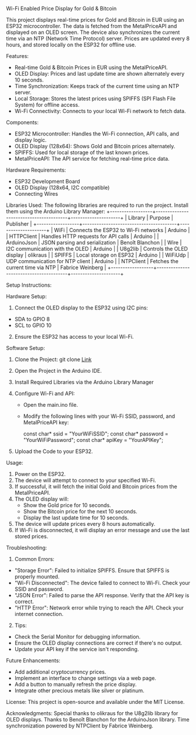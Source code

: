 
Wi-Fi Enabled Price Display for Gold & Bitcoin

This project displays real-time prices for Gold and Bitcoin in EUR using an ESP32 microcontroller. 
The data is fetched from the MetalPriceAPI and displayed on an OLED screen. 
The device also synchronizes the current time via an NTP (Network Time Protocol) server. 
Prices are updated every 8 hours, and stored locally on the ESP32 for offline use.

Features:
- Real-time Gold & Bitcoin Prices in EUR using the MetalPriceAPI.
- OLED Display: Prices and last update time are shown alternately every 10 seconds.
- Time Synchronization: Keeps track of the current time using an NTP server.
- Local Storage: Stores the latest prices using SPIFFS (SPI Flash File System) for offline access.
- Wi-Fi Connectivity: Connects to your local Wi-Fi network to fetch data.

Components:
- ESP32 Microcontroller: Handles the Wi-Fi connection, API calls, and display logic.
- OLED Display (128x64): Shows Gold and Bitcoin prices alternately.
- SPIFFS: Used for local storage of the last known prices.
- MetalPriceAPI: The API service for fetching real-time price data.

Hardware Requirements:
- ESP32 Development Board
- OLED Display (128x64, I2C compatible)
- Connecting Wires

Libraries Used:
The following libraries are required to run the project. Install them using the Arduino Library Manager:
+------------------+----------------------------------------+---------------------+
| Library          | Purpose                                 | Publisher          |
+------------------+----------------------------------------+---------------------+
| WiFi             | Connects the ESP32 to Wi-Fi networks    | Arduino            |
| HTTPClient       | Handles HTTP requests for API calls     | Arduino            |
| ArduinoJson      | JSON parsing and serialization          | Benoît Blanchon    |
| Wire             | I2C communication with the OLED         | Arduino            |
| U8g2lib          | Controls the OLED display               | olikraus           |
| SPIFFS           | Local storage on ESP32                  | Arduino            |
| WiFiUdp          | UDP communication for NTP client        | Arduino            |
| NTPClient        | Fetches the current time via NTP        | Fabrice Weinberg   |
+------------------+----------------------------------------+---------------------+

Setup Instructions:

Hardware Setup:
1. Connect the OLED display to the ESP32 using I2C pins:
- SDA to GPIO 8
- SCL to GPIO 10
2. Ensure the ESP32 has access to your local Wi-Fi.
  
Software Setup:
1. Clone the Project:
git clone [Link](https://github.com/maximal-max/C3-mini_0.66_OLED_current_Gold_and_Bitcoin_prices.git)
2. Open the Project in the Arduino IDE.
3. Install Required Libraries via the Arduino Library Manager
4. Configure Wi-Fi and API:
   
   - Open the main.ino file.
   - Modify the following lines with your Wi-Fi SSID, password, and MetalPriceAPI key:

     const char* ssid = "YourWiFiSSID";
     const char* password = "YourWiFiPassword";
     const char* apiKey = "YourAPIKey";
     
6. Upload the Code to your ESP32.
   
Usage:
1. Power on the ESP32.
2. The device will attempt to connect to your specified Wi-Fi.
3. If successful, it will fetch the initial Gold and Bitcoin prices from the MetalPriceAPI.
4. The OLED display will:
   - Show the Gold price for 10 seconds.
   - Show the Bitcoin price for the next 10 seconds.
   - Display the last update time for 10 seconds.
5. The device will update prices every 8 hours automatically.
6. If Wi-Fi is disconnected, it will display an error message and use the last stored prices.

Troubleshooting:
1. Common Errors:
- "Storage Error": Failed to initialize SPIFFS. Ensure that SPIFFS is properly mounted.
- "Wi-Fi Disconnected": The device failed to connect to Wi-Fi. Check your SSID and password.
- "JSON Error": Failed to parse the API response. Verify that the API key is correct.
- "HTTP Error": Network error while trying to reach the API. Check your internet connection.
2. Tips:
- Check the Serial Monitor for debugging information.
- Ensure the OLED display connections are correct if there's no output.
- Update your API key if the service isn't responding.
  
Future Enhancements:
- Add additional cryptocurrency prices.
- Implement an interface to change settings via a web page.
- Add a button to manually refresh the price display.
- Integrate other precious metals like silver or platinum.
  
License:
This project is open-source and available under the MIT License.

Acknowledgments:
Special thanks to olikraus for the U8g2lib library for OLED displays.
Thanks to Benoît Blanchon for the ArduinoJson library.
Time synchronization powered by NTPClient by Fabrice Weinberg.

